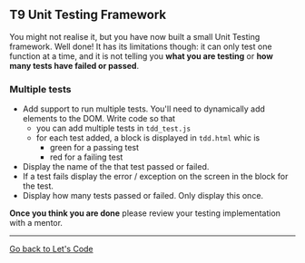 ## T9 Unit Testing Framework

You might not realise it, but you have now built a small Unit Testing framework. Well done! It has its limitations though: it can only test one function at a time, and it is not telling you **what you are testing** or **how many tests have failed or passed**.

### Multiple tests

* Add support to run multiple tests. You'll need to dynamically add elements to the DOM. Write code so that
    * you can add multiple tests in `tdd_test.js`
    * for each test added, a block is displayed in `tdd.html` whic is
        * green for a passing test
        * red for a failing test
* Display the name of the that test passed or failed.
* If a test fails display the error / exception on the screen in the block for the test.
* Display how many tests passed or failed. Only display this once.

**Once you think you are done** please review your testing implementation with a mentor.

---

[Go back to Let's Code](lets_code.md)
